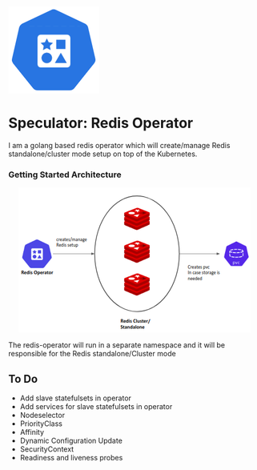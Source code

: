 <p align="left">
  <img src="./static/redis-operator-logo.png">
</p>

# Speculator: Redis Operator

I am a golang based redis operator which will create/manage Redis standalone/cluster mode setup on top of the Kubernetes.

### Getting Started Architecture

<p align="center">
  <img src="./static/redis-operator.png">
</p>

The redis-operator will run in a separate namespace and it will be responsible for the Redis standalone/Cluster mode

## To Do
- Add slave statefulsets in operator
- Add services for slave statefulsets in operator
- Nodeselector
- PriorityClass
- Affinity
- Dynamic Configuration Update
- SecurityContext
- Readiness and liveness probes
